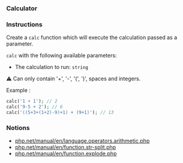### Calculator

### Instructions

Create a `calc` function which will execute the calculation passed as a parameter.

`calc` with the following available parameters:

- The calculation to run: `string`

⚠ Can only contain '+', '-', '(', ')', spaces and integers.

Example :

```php
calc('1 + 1'); // 2
calc('9-5 + 2'); // 6
calc('((5+3+(1+2)-9)+1) + (9+1)'); // 13
```

### Notions

- [php.net/manual/en/language.operators.arithmetic.php](https://www.php.net/manual/en/language.operators.arithmetic.php)
- [php.net/manual/en/function.str-split.php](https://www.php.net/manual/en/function.str-split.php)
- [php.net/manual/en/function.explode.php](https://www.php.net/manual/en/function.explode.php)
